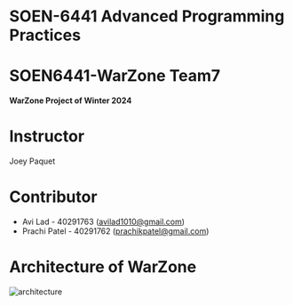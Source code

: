# SOEN-6441 Advanced Programming Practices
# **SOEN6441-WarZone Team7**
**WarZone Project of Winter 2024**

# Instructor
Joey Paquet

# Contributor
* Avi Lad - 40291763 (avilad1010@gmail.com)
* Prachi Patel - 40291762 (prachikpatel@gmail.com)

# Architecture of WarZone
![architecture](https://github.com/AmadouF/SOEN6441-Warzone/assets/53050813/4c0a7c72-b9b6-4569-bb9e-d6a17e5d39d9)

